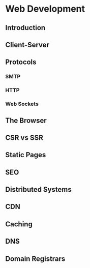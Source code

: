 # Web Development

## Introduction

## Client-Server

## Protocols

### SMTP

### HTTP

### Web Sockets

## The Browser

## CSR vs SSR

## Static Pages

## SEO

## Distributed Systems

## CDN

## Caching

## DNS

## Domain Registrars